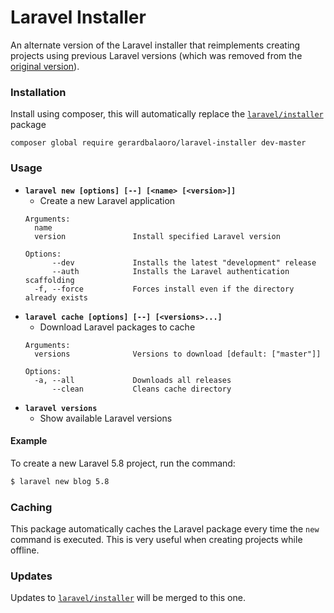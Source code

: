 # Laravel Installer

An alternate version of the Laravel installer that reimplements creating projects using
previous Laravel versions (which was removed from the [original version](https://github.com/laravel/installer)).

### Installation

Install using composer, this will automatically replace the [`laravel/installer`](https://github.com/laravel/installer) package

```
composer global require gerardbalaoro/laravel-installer dev-master
```

### Usage

* **`laravel new [options] [--] [<name> [<version>]]`**
  * Create a new Laravel application
  ```
  Arguments:
    name
    version               Install specified Laravel version

  Options:
        --dev             Installs the latest "development" release
        --auth            Installs the Laravel authentication scaffolding
    -f, --force           Forces install even if the directory already exists
  ```
* **`laravel cache [options] [--] [<versions>...]`**
  * Download Laravel packages to cache
  ```
  Arguments:
    versions              Versions to download [default: ["master"]]

  Options:
    -a, --all             Downloads all releases
        --clean           Cleans cache directory
  ```
* **`laravel versions`**
  * Show available Laravel versions

#### Example

To create a new Laravel 5.8 project, run the command:
  ```bash
  $ laravel new blog 5.8
  ```

### Caching

This package automatically caches the Laravel package every time the `new` command is executed.
This is very useful when creating projects while offline.

### Updates

Updates to [`laravel/installer`](https://github.com/laravel/installer) will be merged to this one.



